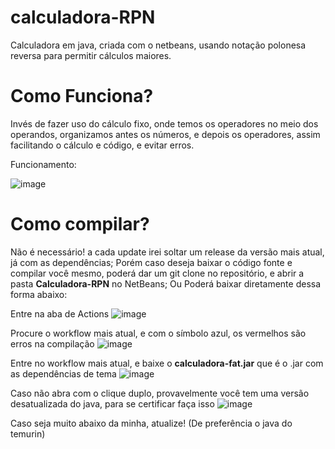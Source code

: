 # calculadora-RPN

Calculadora em java, criada com o netbeans, usando notação polonesa reversa para permitir cálculos maiores.

# Como Funciona?

Invés de fazer uso do cálculo fixo, onde temos os operadores no meio dos operandos, organizamos antes os números, e depois os operadores,
assim facilitando o cálculo e código, e evitar erros.

Funcionamento:

![image](https://github.com/user-attachments/assets/1fc35063-b79e-4ca4-8d36-8ca5292a5fa7)


# Como compilar?

Não é necessário! a cada update irei soltar um release da versão mais atual, já com as dependências;
Porém caso deseja baixar o código fonte e compilar você mesmo, poderá dar um git clone no repositório, e abrir a pasta **Calculadora-RPN** no NetBeans;
Ou Poderá baixar diretamente dessa forma abaixo:

Entre na aba de Actions
![image](https://github.com/user-attachments/assets/4ec78d15-079a-410b-8eee-5a6a7fe7cabc)

Procure o workflow mais atual, e com o símbolo azul, os vermelhos são erros na compilação
![image](https://github.com/user-attachments/assets/9f2d452e-9530-4c6e-9315-3ae71d30c763)

Entre no workflow mais atual, e baixe o **calculadora-fat.jar** que é o .jar com as dependências de tema
![image](https://github.com/user-attachments/assets/7062a473-6910-4e9d-bff9-f7b029ce509f)

Caso não abra com o clique duplo, provavelmente você tem uma versão desatualizada do java, para se certificar faça isso
![image](https://github.com/user-attachments/assets/abc9a895-2205-48d1-b779-10e0cf0cfb14)

Caso seja muito abaixo da minha, atualize! (De preferência o java do temurin)
